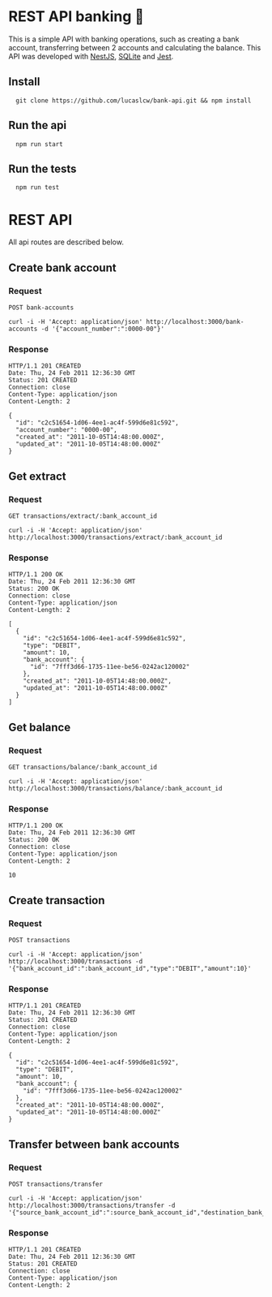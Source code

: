 # REST API banking 🏦

This is a simple API with banking operations, such as creating a bank account, transferring between 2 accounts and calculating the balance. This API was developed with [NestJS](https://docs.nestjs.com/), [SQLite](https://www.sqlite.org/index.html) and [Jest](https://jestjs.io/pt-BR/).

## Install

      git clone https://github.com/lucaslcw/bank-api.git && npm install

## Run the api

      npm run start

## Run the tests

      npm run test

# REST API

All api routes are described below.

## Create bank account

### Request

`POST bank-accounts`

    curl -i -H 'Accept: application/json' http://localhost:3000/bank-accounts -d '{"account_number":":0000-00"}'

### Response

    HTTP/1.1 201 CREATED
    Date: Thu, 24 Feb 2011 12:36:30 GMT
    Status: 201 CREATED
    Connection: close
    Content-Type: application/json
    Content-Length: 2

    {
      "id": "c2c51654-1d06-4ee1-ac4f-599d6e81c592",
      "account_number": "0000-00",
      "created_at": "2011-10-05T14:48:00.000Z",
      "updated_at": "2011-10-05T14:48:00.000Z"
    }

## Get extract

### Request

`GET transactions/extract/:bank_account_id`

    curl -i -H 'Accept: application/json' http://localhost:3000/transactions/extract/:bank_account_id

### Response

    HTTP/1.1 200 OK
    Date: Thu, 24 Feb 2011 12:36:30 GMT
    Status: 200 OK
    Connection: close
    Content-Type: application/json
    Content-Length: 2

    [
      {
        "id": "c2c51654-1d06-4ee1-ac4f-599d6e81c592",
        "type": "DEBIT",
        "amount": 10,
        "bank_account": {
          "id": "7fff3d66-1735-11ee-be56-0242ac120002"
        },
        "created_at": "2011-10-05T14:48:00.000Z",
        "updated_at": "2011-10-05T14:48:00.000Z"
      }
    ]

## Get balance

### Request

`GET transactions/balance/:bank_account_id`

    curl -i -H 'Accept: application/json' http://localhost:3000/transactions/balance/:bank_account_id

### Response

    HTTP/1.1 200 OK
    Date: Thu, 24 Feb 2011 12:36:30 GMT
    Status: 200 OK
    Connection: close
    Content-Type: application/json
    Content-Length: 2

    10

## Create transaction

### Request

`POST transactions`

    curl -i -H 'Accept: application/json' http://localhost:3000/transactions -d '{"bank_account_id":":bank_account_id","type":"DEBIT","amount":10}'

### Response

    HTTP/1.1 201 CREATED
    Date: Thu, 24 Feb 2011 12:36:30 GMT
    Status: 201 CREATED
    Connection: close
    Content-Type: application/json
    Content-Length: 2

    {
      "id": "c2c51654-1d06-4ee1-ac4f-599d6e81c592",
      "type": "DEBIT",
      "amount": 10,
      "bank_account": {
        "id": "7fff3d66-1735-11ee-be56-0242ac120002"
      },
      "created_at": "2011-10-05T14:48:00.000Z",
      "updated_at": "2011-10-05T14:48:00.000Z"
    }

## Transfer between bank accounts

### Request

`POST transactions/transfer`

    curl -i -H 'Accept: application/json' http://localhost:3000/transactions/transfer -d '{"source_bank_account_id":":source_bank_account_id","destination_bank_account_id":":destination_bank_account_id","amount":10}'

### Response

    HTTP/1.1 201 CREATED
    Date: Thu, 24 Feb 2011 12:36:30 GMT
    Status: 201 CREATED
    Connection: close
    Content-Type: application/json
    Content-Length: 2

    
